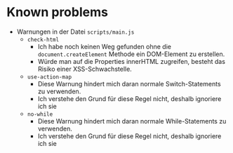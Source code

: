 # Known problems

- Warnungen in der Datei `scripts/main.js`
  - `check-html`
    - Ich habe noch keinen Weg gefunden ohne die `document.createElement` Methode ein DOM-Element zu erstellen.
    - Würde man auf die Properties innerHTML zugreifen, besteht das Risiko einer XSS-Schwachstelle.
  - `use-action-map`
    - Diese Warnung hindert mich daran normale Switch-Statements zu verwenden.
    - Ich verstehe den Grund für diese Regel nicht, deshalb ignoriere ich sie
  - `no-while`
    - Diese Warnung hindert mich daran normale While-Statements zu verwenden.
    - Ich verstehe den Grund für diese Regel nicht, deshalb ignoriere ich sie
